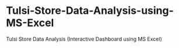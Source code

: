 # Tulsi-Store-Data-Analysis-using-MS-Excel
Tulsi Store Data Analysis (Interactive Dashboard using MS Excel)
